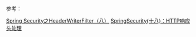

参考：

[Spring Security之HeaderWriterFilter（八）](https://blog.csdn.net/yang131peng/article/details/118574541)
[SpringSecurity(十八)：HTTP响应头处理](https://www.cnblogs.com/wangstudyblog/p/14813168.html)
